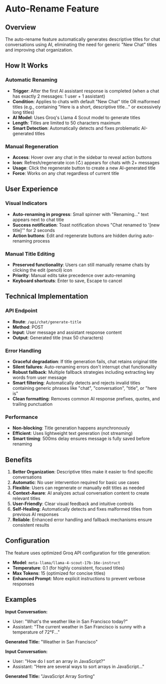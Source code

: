 # Auto-Rename Feature

## Overview

The auto-rename feature automatically generates descriptive titles for chat conversations using AI, eliminating the need for generic "New Chat" titles and improving chat organization.

## How It Works

### Automatic Renaming

- **Trigger**: After the first AI assistant response is completed (when a chat has exactly 2 messages: 1 user + 1 assistant)
- **Condition**: Applies to chats with default "New Chat" title OR malformed titles (e.g., containing "Here is a short, descriptive title..." or excessively long titles)
- **AI Model**: Uses Groq's Llama 4 Scout model to generate titles
- **Length**: Titles are limited to 50 characters maximum
- **Smart Detection**: Automatically detects and fixes problematic AI-generated titles

### Manual Regeneration

- **Access**: Hover over any chat in the sidebar to reveal action buttons
- **Icon**: Refresh/regenerate icon (↻) appears for chats with 2+ messages
- **Usage**: Click the regenerate button to create a new AI-generated title
- **Force**: Works on any chat regardless of current title

## User Experience

### Visual Indicators

- **Auto-renaming in progress**: Small spinner with "Renaming..." text appears next to chat title
- **Success notification**: Toast notification shows "Chat renamed to '[new title]'" for 2 seconds
- **Action buttons**: Edit and regenerate buttons are hidden during auto-renaming process

### Manual Title Editing

- **Preserved functionality**: Users can still manually rename chats by clicking the edit (pencil) icon
- **Priority**: Manual edits take precedence over auto-renaming
- **Keyboard shortcuts**: Enter to save, Escape to cancel

## Technical Implementation

### API Endpoint

- **Route**: `/api/chat/generate-title`
- **Method**: POST
- **Input**: User message and assistant response content
- **Output**: Generated title (max 50 characters)

### Error Handling

- **Graceful degradation**: If title generation fails, chat retains original title
- **Silent failures**: Auto-renaming errors don't interrupt chat functionality
- **Robust fallback**: Multiple fallback strategies including extracting key words from user message
- **Smart filtering**: Automatically detects and rejects invalid titles containing generic phrases like "chat", "conversation", "title", or "here is"
- **Clean formatting**: Removes common AI response prefixes, quotes, and trailing punctuation

### Performance

- **Non-blocking**: Title generation happens asynchronously
- **Efficient**: Uses lightweight text generation (not streaming)
- **Smart timing**: 500ms delay ensures message is fully saved before renaming

## Benefits

1. **Better Organization**: Descriptive titles make it easier to find specific conversations
2. **Automatic**: No user intervention required for basic use cases
3. **Flexible**: Users can regenerate or manually edit titles as needed
4. **Context-Aware**: AI analyzes actual conversation content to create relevant titles
5. **User-Friendly**: Clear visual feedback and intuitive controls
6. **Self-Healing**: Automatically detects and fixes malformed titles from previous AI responses
7. **Reliable**: Enhanced error handling and fallback mechanisms ensure consistent results

## Configuration

The feature uses optimized Groq API configuration for title generation:

- **Model**: `meta-llama/llama-4-scout-17b-16e-instruct`
- **Temperature**: 0.1 (for highly consistent, focused titles)
- **Max Tokens**: 15 (optimized for concise titles)
- **Enhanced Prompt**: More explicit instructions to prevent verbose responses

## Examples

**Input Conversation:**

- User: "What's the weather like in San Francisco today?"
- Assistant: "The current weather in San Francisco is sunny with a temperature of 72°F..."

**Generated Title:** "Weather in San Francisco"

**Input Conversation:**

- User: "How do I sort an array in JavaScript?"
- Assistant: "Here are several ways to sort arrays in JavaScript..."

**Generated Title:** "JavaScript Array Sorting"
